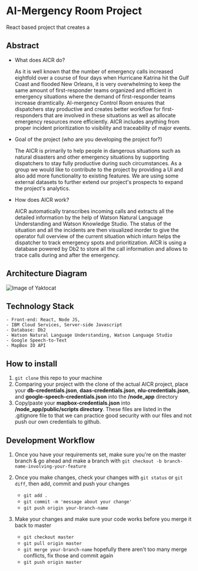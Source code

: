 # AI-Mergency Room Project

React based project that creates a 

## Abstract
       
   * What does AICR do?

		As it is well known that the number of emergency calls increased eightfold 
		over a course of four days when Hurricane Katrina hit the Gulf Coast and
		flooded New Orleans, it is very overwhelming to keep the same amount of first-responder teams organized 
		and efficient in emergency situations where the demand of first-responder teams 
		increase dramtically. AI-mergency Control Room ensures
		that dispatchers stay productive and creates better workflow for first-responders 
		that are involved in these situations as well as allocate emergency 
		resources more efficiently. AICR includes anything from proper
		incident prioritization to visibility and traceability of major events.


   * Goal of the project (who are you developing the project for?)

		The AICR is primarily to help people in dangerous situations such as natural disasters
		and other emergency situations by supporting dispatchers to stay fully productive during
		such circumstances. As a group we would like to contribute to the project by providing a 
		UI and also add more functionality to existing features. We are using some external datasets to
		further extend our project's prospects to expand the project's analytics.

   * How does AICR work?

        AICR automatically transcribes incoming calls and extracts all the detailed information by
		the help of Watson Natural Language Understanding and Watson Knowledge Studio. The status
		of the situation and all the incidents are then visualized inorder to give the operator 
		full overview of the current situation which inturn helps the dispatcher to track emergency
		spots and prioritization. AICR is using a database powered by Db2 to store all the call 
		information and allows to trace calls during and after the emergency.

## Architecture Diagram

   ![Image of Yaktocat](https://developer.ibm.com/developer/openprojects/ai-mergency/images/arch1.png)



## Technology Stack
    
	- Front-end: React, Node JS, 
	- IBM Cloud Services, Server-side Javascript
	- Database: Db2
	- Watson Natural Language Understanding, Watson Language Studio
	- Google Speech-to-Text
	- MapBox IO API


## How to install 
1. ```git clone``` this repo to your machine
2. Comparing your project with the clone of the actual AICR project, place your **db-credentials.json**, **daas-credentials.json**, **nlu-credentials.json**, and **google-speech-credentials.json** into the **/node_app** directory
3. Copy/paste your **mapbox-credentials.json** into **/node_app/public/scripts directory**. These files are listed in the .gitignore file to that we can practice good security with our files and not push our own credentials to github.

## Development Workflow
1. Once you have your requirements set, make sure you're on the master branch & go ahead and make a branch with 
```git checkout -b branch-name-involving-your-feature```

2. Once you make changes, check your changes with ```git status``` or ```git diff```, then add, commit and push your changes
	- ```git add .```
	- ```git commit -m 'message about your change'```
	- ```git push origin your-branch-name```
	
3. Make your changes and make sure your code works before you merge it back to master
	- ```git checkout master```
	- ```git pull origin master```
	- ```git merge your-branch-name``` hopefully there aren't too many merge conflicts, fix those and commit again
	- ```git push origin master```

